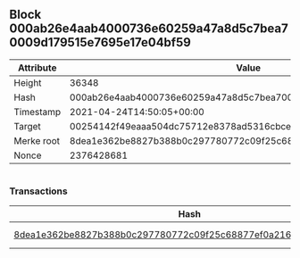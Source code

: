 ## Block 000ab26e4aab4000736e60259a47a8d5c7bea70009d179515e7695e17e04bf59

Attribute | Value
--- | ---
Height | 36348
Hash | 000ab26e4aab4000736e60259a47a8d5c7bea70009d179515e7695e17e04bf59
Timestamp | 2021-04-24T14:50:05+00:00
Target | 00254142f49eaaa504dc75712e8378ad5316cbcead634704b3734b6271167cc4
Merke root | 8dea1e362be8827b388b0c297780772c09f25c68877ef0a216dfba75f4244a67
Nonce | 2376428681

```

```

### Transactions

Hash | Amount
--- | ---
[8dea1e362be8827b388b0c297780772c09f25c68877ef0a216dfba75f4244a67](8dea1e362be8827b388b0c297780772c09f25c68877ef0a216dfba75f4244a67.md) | 10.00000000 SKEPTI 

